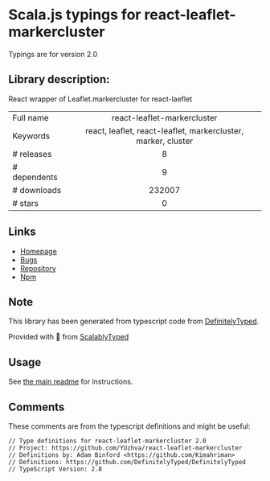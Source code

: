 
# Scala.js typings for react-leaflet-markercluster

Typings are for version 2.0

## Library description:
React wrapper of Leaflet.markercluster for react-laeflet

|                    |                 |
| ------------------ | :-------------: |
| Full name          | react-leaflet-markercluster |
| Keywords           | react, leaflet, react-leaflet, markercluster, marker, cluster |
| # releases         | 8 |
| # dependents       | 9 |
| # downloads        | 232007 |
| # stars            | 0 |

## Links
- [Homepage](https://github.com/YUzhva/react-leaflet-markercluster#readme)
- [Bugs](https://github.com/YUzhva/react-leaflet-markercluster/issues)
- [Repository](https://github.com/YUzhva/react-leaflet-markercluster)
- [Npm](https://www.npmjs.com/package/react-leaflet-markercluster)
    


## Note
This library has been generated from typescript code from [DefinitelyTyped](https://definitelytyped.org).

Provided with :purple_heart: from [ScalablyTyped](https://github.com/oyvindberg/ScalablyTyped)

## Usage
See [the main readme](../../readme.md) for instructions.

## Comments

These comments are from the typescript definitions and might be useful:
```
// Type definitions for react-leaflet-markercluster 2.0
// Project: https://github.com/YUzhva/react-leaflet-markercluster
// Definitions by: Adam Binford <https://github.com/Kimahriman>
// Definitions: https://github.com/DefinitelyTyped/DefinitelyTyped
// TypeScript Version: 2.8

```

